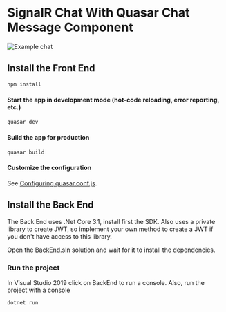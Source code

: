 # SignalR Chat With Quasar Chat Message Component

![Example chat](https://i.ibb.co/xjzPW3B/Anotaci-n-2020-06-30-114430.jpg)

## Install the Front End

```bash
npm install
```

#### Start the app in development mode (hot-code reloading, error reporting, etc.)

```bash
quasar dev
```

#### Build the app for production

```bash
quasar build
```

#### Customize the configuration

See [Configuring quasar.conf.js](https://quasar.dev/quasar-cli/quasar-conf-js).

## Install the Back End

The Back End uses .Net Core 3.1, install first the SDK.
Also uses a private library to create JWT, so implement your own method to create a JWT
if you don't have access to this library.

Open the BackEnd.sln solution and wait for it to install the dependencies.

### Run the project

In Visual Studio 2019 click on BackEnd to run a console.
Also, run the project with a console

```bash
dotnet run
```
